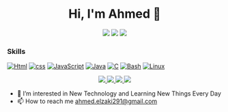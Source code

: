 <h1 align="center">Hi, I'm Ahmed 👋</h1>
<p align="center">
    <a href="https://twitter.com/ahmedelzaki19"><img src="https://img.shields.io/badge/twitter-%231FA1F1?style=flat&logo=twitter&logoColor=white"/></a>
    <a href="https://www.linkedin.com/in/ahmed-el-zaki"><img src="https://img.shields.io/badge/linkedin-%230177B5?style=flat&logo=linkedin&logoColor=white"/></a>
    <a href="https://www.instagram.com/ahmed.el_zaki"><img src="https://img.shields.io/badge/instagram-%23E4415F?style=flat&logo=instagram&logoColor=white"/></a>
  </p>
  
  
### Skills

[![Html](https://img.shields.io/badge/HTML5-E34F26?style=for-the-badge&logo=html5&logoColor=white)](https://github.com/ahmedelzaky)
[![css](https://img.shields.io/badge/CSS3-1572B6?style=for-the-badge&logo=css3&logoColor=white)](https://github.com/ahmedelzaky)
[![JavaScript](https://img.shields.io/badge/javascript-black?style=for-the-badge&logo=javascript)](https://github.com/ahmedelzaky)
[![Java](https://img.shields.io/badge/java-black?style=for-the-badge&logo=openjdk)](https://github.com/ahmedelzaky)
[![C](https://img.shields.io/badge/c-black?style=for-the-badge&logo=c)](https://github.com/ahmedelzaky)
[![Bash](https://img.shields.io/badge/bash-black?style=for-the-badge&logo=gnu-bash&logoColor=white)](https://github.com/ahmedelzaky)
[![Linux](https://img.shields.io/badge/Linux-FCC624?style=for-the-badge&logo=linux&logoColor=black)](https://github.com/ahmedelzaky)



<p align="center">
  <a href="https://github.com/ahmedelzaky">
    <img src="http://github-profile-summary-cards.vercel.app/api/cards/profile-details?username=ahmedelzaky&theme=transparent" />
  </a>
  <a href="https://github.com/ahmedelzaky">
    <img src="https://github-readme-streak-stats.herokuapp.com/?user=ahmedelzaky&hide_border=true&card_width=338&theme=transparent" />
  </a>
  <a href="https://github.com/ahmedelzaky">
    <img src="http://github-profile-summary-cards.vercel.app/api/cards/stats?username=ahmedelzaky&theme=transparent" />
  </a>
  <a href="https://github.com/ahmedelzaky">
    <img src="https://github-readme-stats.vercel.app/api/top-langs/?username=ahmedelzaky&langs_count=10&exclude_repo=&hide=jupyter%20notebook,vim%20script,cmake,makefile,batchfile,emacs%20lisp,css,html&layout=default&card_width=699&hide_border=true&theme=transparent" />
  </a>



- 👀 I’m interested in New Technology and Learning New Things Every Day
- 📫 How to reach me ahmed.elzaki291@gmail.com

<!---
ahmedelzaky/ahmedelzaky is a ✨ special ✨ repository because its `README.md` (this file) appears on your GitHub profile.
You can click the Preview link to take a look at your changes.
--->
